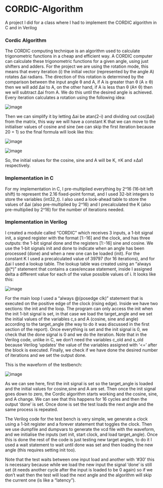 # CORDIC-Algorithm
A project I did for a class where I had to implement the CORDIC algorithm in C and in Verilog

### Cordic Algorithm
The CORDIC computing technique is an algorithm used to calculate trigonometric functions in a cheap and efficient way. A CORDIC computer can calculate these trigonometric functions for a given angle, using just shifters and adders.
For the project we are using the rotation mode, this means that every iteration (i) the initial vector (represented by the angle A) rotates Δai radians. The direction of this rotation is determined by the comparison between the input angle θ and A, if A is greater than θ (A ≥ θ) then we will add Δai to A, on the other hand, if A is less than θ (A≤ θ) then we will subtract Δai from A. We do this until the desired angle is achieved.
Every iteration calculates a rotation using the following idea:

![image](https://github.com/Davucas/CORDIC-Algorithm/assets/40278318/86bedba9-b183-4105-98b5-789867b47e93)

Then we can simplify it by letting Δai be atan(2-i) and dividing out cos(Δai) from the matrix, this way we will have a constant K that we can move to the initialiser values of cosine and sine (we can skip the first iteration because 20 = 1) so the final formula will look like this:

![image](https://github.com/Davucas/CORDIC-Algorithm/assets/40278318/d6d2226e-6713-435f-a8d6-18c3b5f78c33)


![image](https://github.com/Davucas/CORDIC-Algorithm/assets/40278318/9b3ddc39-1ff9-4987-83fa-c6999f201176)

So, the initial values for the cosine, sine and A will be K, ±K and ±Δa1 respectively.

### Implementation in C
For my implementation in C, I pre-multiplied everything by 2^16 (16-bit left shift) to represent the 2.16 fixed-point format, and I used 32-bit integers to store the variables (int32_t). I also used a look-ahead table to store the values of Δai (also pre-multiplied by 2^16) and I precalculated the K (also pre-multiplied by 2^16) for the number of iterations needed.

### Implementation in Verilog
I created a module called “CORDIC” which receives 3 inputs, a 1-bit signal init, a signed register with the format [1:-16] and the clock, and has three outputs: the 1-bit signal done and the registers [1:-16] sine and cosine. We use the 1-bit signals init and done to indicate when an angle has been processed (done) and when a new one can be loaded (init). For the constant K I used a precalculated value of 39797 (for 16 iterations), and for Δai I used a lookup table. The lookup table was created using an “always @(*)” statement that contains a case/encase statement, inside I assigned delta a different value for each of the value possible values of i. It looks like this:

![image](https://github.com/Davucas/CORDIC-Algorithm/assets/40278318/4e41c8ec-3af6-485b-8d87-e82102ec74ac)

For the main loop I used a “always @(posedge clk)” statement that is executed on the positive edge of the clock (rising edge). Inside we have two sections: the init and the loop. The program can only access the init when the init 1-bit signal is set, in that case we load the target_angle and we set the initial values of the variables c,s and A (cosine, sine and angle) according to the target_angle (the way to do it was discussed in the first section of the report). Once everything is set and the init signal is 0, we check that the done signal is 0 and we do the iteration. Note that in the Verilog code, unlike in C, we don’t need the variables c_old and s_old because Verilog ‘updates’ the value of the variables assigned with ‘<=’ after the block is executed. Finally, we check if we have done the desired number of iterations and we set the output done.

This is the waveform of the testbench:

![image](https://github.com/Davucas/CORDIC-Algorithm/assets/40278318/61343234-bfa0-4212-b713-a7afd1170647)

As we can see here, first the init signal is set so the target_angle is loaded and the initial values for cosine,sine and A are set. Then once the init signal goes down to zero, the Cordic algorithm starts working and the cosine, sine, and A change. We can see that this happens for 16 cycles and then the output ‘done’ is set. Once done is set the test loads the next angle and the same process is repeated.

The Verilog code for the test bench is very simple, we generate a clock using a 1-bit register and a forever statement that toggles the clock. Then we use dumpfile and dumpvars to generate the vcd file with the waveform, and we initialise the inputs (set init, start clock, and load target_angle). Once this is done the rest of the code is just testing new target angles, to do it I used a wait statement to wait until done was set and then loading the new angle (this requires setting init too).

Note that the test waits between one input load and another with ‘#30’ this is necessary because while we load the new input the signal ‘done’ is still set (it needs another cycle after the input is loaded to be 0 again) so if we don’t wait then the test will load the next angle and the algorithm will skip the current one (is like a “latency”).


